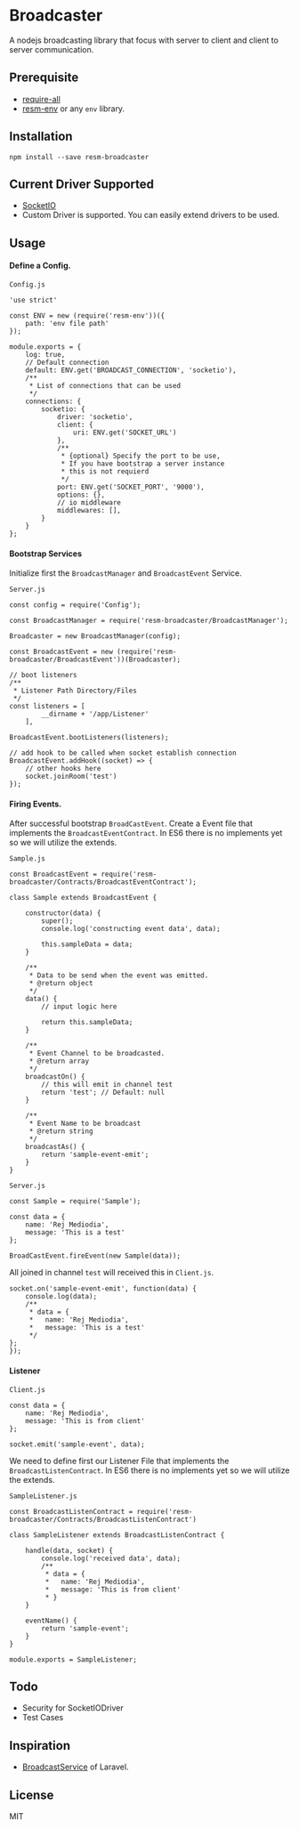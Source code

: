 # Broadcaster
A nodejs broadcasting library that focus with server to client and client to server communication.

## Prerequisite
- [require-all](https://github.com/felixge/node-require-all#readme)
- [resm-env](https://github.com/rejtg21/envjs) or any `env` library.

## Installation
`npm install --save resm-broadcaster`

## Current Driver Supported
- [SocketIO](https://socket.io/)
- Custom Driver is supported. You can easily extend drivers to be used.

## Usage

#### Define a Config.
`Config.js`
```
'use strict'

const ENV = new (require('resm-env'))({
    path: 'env file path'
});

module.exports = {
    log: true,
    // Default connection
    default: ENV.get('BROADCAST_CONNECTION', 'socketio'),
    /**
     * List of connections that can be used
     */
    connections: {
        socketio: {
            driver: 'socketio',
            client: {
                uri: ENV.get('SOCKET_URL')
            },
            /**
             * {optional} Specify the port to be use,
             * If you have bootstrap a server instance
             * this is not requierd
             */
            port: ENV.get('SOCKET_PORT', '9000'),
            options: {},
            // io middleware
            middlewares: [],
        }
    }
};
```
#### Bootstrap Services
Initialize first the `BroadcastManager` and `BroadcastEvent` Service.

`Server.js`
```
const config = require('Config');

const BroadcastManager = require('resm-broadcaster/BroadcastManager');

Broadcaster = new BroadcastManager(config);

const BroadcastEvent = new (require('resm-broadcaster/BroadcastEvent'))(Broadcaster);

// boot listeners
/**
 * Listener Path Directory/Files
 */
const listeners = [
        __dirname + '/app/Listener'
    ],

BroadcastEvent.bootListeners(listeners);

// add hook to be called when socket establish connection
BroadcastEvent.addHook((socket) => {
    // other hooks here
    socket.joinRoom('test')
});
```

#### Firing Events.
After successful bootstrap `BroadCastEvent`. Create a Event file that implements the `BroadcastEventContract`. In ES6 there is no implements yet so we will utilize the extends.

`Sample.js`
```
const BroadcastEvent = require('resm-broadcaster/Contracts/BroadcastEventContract');

class Sample extends BroadcastEvent {

    constructor(data) {
        super();
        console.log('constructing event data', data);

        this.sampleData = data;
    }

    /**
     * Data to be send when the event was emitted.
     * @return object
     */
    data() {
        // input logic here

        return this.sampleData;
    }

    /**
     * Event Channel to be broadcasted.
     * @return array
     */
    broadcastOn() {
        // this will emit in channel test
        return 'test'; // Default: null
    }

    /**
     * Event Name to be broadcast
     * @return string
     */
    broadcastAs() {
        return 'sample-event-emit';
    }
}

```

`Server.js`

```
const Sample = require('Sample');

const data = {
    name: 'Rej Mediodia',
    message: 'This is a test'
};

BroadCastEvent.fireEvent(new Sample(data));
```
All joined in channel `test` will received this in `Client.js`.

```
socket.on('sample-event-emit', function(data) {
    console.log(data);
    /**
     * data = {
     *   name: 'Rej Mediodia',
     *   message: 'This is a test'
     */
};
});
```

#### Listener

`Client.js`
``` 
const data = {
    name: 'Rej Mediodia',
    message: 'This is from client'
};

socket.emit('sample-event', data);
```

We need to define first our Listener File that implements the `BroadcastListenContract`. In ES6 there is no implements yet so we will utilize the extends.

`SampleListener.js`
```
const BroadcastListenContract = require('resm-broadcaster/Contracts/BroadcastListenContract')

class SampleListener extends BroadcastListenContract {

    handle(data, socket) {
        console.log('received data', data);
        /**
         * data = {
         *   name: 'Rej Mediodia',
         *   message: 'This is from client'
         * }
    }

    eventName() {
        return 'sample-event';
    }
}

module.exports = SampleListener;

```

## Todo
- Security for SocketIODriver
- Test Cases

## Inspiration
- [BroadcastService](https://laravel.com/docs/5.6/broadcasting) of Laravel.

## License
MIT
